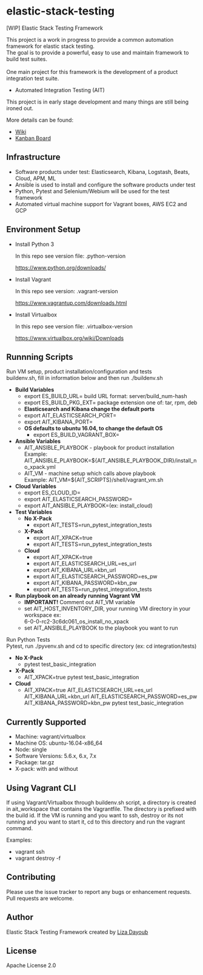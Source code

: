 # elastic-stack-testing

[WIP] Elastic Stack Testing Framework

This project is a work in progress to provide a common automation framework for elastic stack testing.
<br>The goal is to provide a powerful, easy to use and maintain framework to build test suites.  
<br>One main project for this framework is the development of a product integration test suite.
  - Automated Integration Testing (AIT)

This project is in early stage development and many things are still being ironed out.  

More details can be found:
- [Wiki](https://github.com/elastic/elastic-stack-testing/wiki)
- [Kanban Board](https://github.com/elastic/elastic-stack-testing/projects/1)

## Infrastructure

 - Software products under test: Elasticsearch, Kibana, Logstash, Beats, Cloud, APM, ML
 - Ansible is used to install and configure the software products under test
 - Python, Pytest and Selenium/Webium will be used for the test framework
 - Automated virtual machine support for Vagrant boxes, AWS EC2 and GCP

## Environment Setup

 * Install Python 3

   In this repo see version file: .python-version

   https://www.python.org/downloads/

 * Install Vagrant

   In this repo see version: .vagrant-version

   https://www.vagrantup.com/downloads.html

 * Install Virtualbox

   In this repo see version file: .virtualbox-version

   https://www.virtualbox.org/wiki/Downloads

## Runnning Scripts

Run VM setup, product installation/configuration and tests
<br>buildenv.sh, fill in information below and then run ./buildenv.sh

  - <b>Build Variables</b>
    - export ES_BUILD_URL= build URL format: server/build_num-hash   
    - export ES_BUILD_PKG_EXT= package extension one of: tar, rpm, deb
    -  <b>Elasticsearch and Kibana change the default ports</b>
      - export AIT_ELASTICSEARCH_PORT=
      - export AIT_KIBANA_PORT=
    - <b>OS defaults to ubuntu 16.04, to change the default OS</b>
        - export ES_BUILD_VAGRANT_BOX=
  - <b>Ansible Variables</b>
    - AIT_ANSIBLE_PLAYBOOK - playbook for product installation   
      Example: AIT_ANSIBLE_PLAYBOOK=${AIT_ANSIBLE_PLAYBOOK_DIR}/install_no_xpack.yml
    - AIT_VM - machine setup which calls above playbook      
      Example: AIT_VM=${AIT_SCRIPTS}/shell/vagrant_vm.sh   
  - <b>Cloud Variables</b>
    - export ES_CLOUD_ID=
    - export AIT_ELASTICSEARCH_PASSWORD=
    - export AIT_ANSIBLE_PLAYBOOK=(ex: install_cloud)
  - <b>Test Variables</b>
    - <b>No X-Pack</b>
      -  export AIT_TESTS=run_pytest_integration_tests
    - <b>X-Pack</b>
      - export AIT_XPACK=true
      - export AIT_TESTS=run_pytest_integration_tests
    - <b>Cloud</b>
      - export AIT_XPACK=true
      - export AIT_ELASTICSEARCH_URL=es_url
      - export AIT_KIBANA_URL=kbn_url
      - export AIT_ELASTICSEARCH_PASSWORD=es_pw
      - export AIT_KIBANA_PASSWORD=kbn_pw
      - export AIT_TESTS=run_pytest_integration_tests
  - <b>Run playbook on an already running Vagrant VM</b>
    - <b>IMPORTANT!</b> Comment out AIT_VM variable
    - set AIT_HOST_INVENTORY_DIR, your running VM directory in your workspace ex:   
      6-0-0-rc2-3c6dc061_os_install_no_xpack
    - set AIT_ANSIBLE_PLAYBOOK to the playbook you want to run

Run Python Tests
<br>Pytest, run ./pyvenv.sh and cd to specific directory (ex: cd integration/tests)

  - <b>No X-Pack</b>
    -  pytest test_basic_integration
  - <b>X-Pack</b>
    - AIT_XPACK=true pytest test_basic_integration
  - <b>Cloud</b>
    - AIT_XPACK=true AIT_ELASTICSEARCH_URL=es_url AIT_KIBANA_URL=kbn_url
      AIT_ELASTICSEARCH_PASSWORD=es_pw AIT_KIBANA_PASSWORD=kbn_pw pytest test_basic_integration

## Currently Supported

  - Machine: vagrant/virtualbox
  - Machine OS: ubuntu-16.04-x86_64
  - Node: single
  - Software Versions: 5.6.x, 6.x, 7.x
  - Package: tar.gz
  - X-pack: with and without  

## Using Vagrant CLI

  If using Vagrant/Virtualbox through buildenv.sh script, a directory is created in ait_workspace that contains the
  Vagrantfile.  The directory is prefixed with the build id.  If the VM is running and you want to ssh, destroy or
  its not running and you want to start it, cd to this directory and run the vagrant command.

  Examples:
  - vagrant ssh
  - vagrant destroy -f

## Contributing

  Please use the issue tracker to report any bugs or enhancement requests.  Pull requests are welcome.

## Author

  Elastic Stack Testing Framework created by [Liza Dayoub](https://github.com/liza-mae)

## License

   Apache License 2.0

